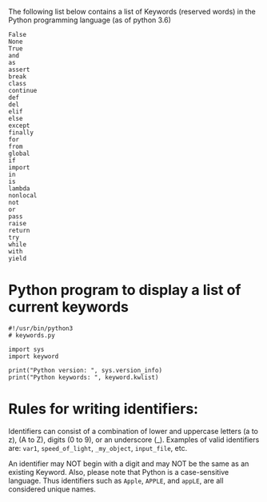 The following list below contains a list of Keywords (reserved words) in the
Python programming language (as of python 3.6)

```
False
None
True
and
as
assert
break
class
continue
def
del
elif
else
except
finally
for
from
global
if
import
in
is
lambda
nonlocal
not
or
pass
raise
return
try
while
with
yield
```

# Python program to display a list of current keywords

```
#!/usr/bin/python3
# keywords.py

import sys
import keyword

print("Python version: ", sys.version_info)
print("Python keywords: ", keyword.kwlist)
```

# Rules for writing identifiers:

Identifiers can consist of a combination of lower and uppercase letters (a to z), (A to Z),
digits (0 to 9), or an underscore (_). Examples of valid identifiers are: `var1`, `speed_of_light`, `_my_object`, `input_file`, etc.

An identifier may NOT begin with a digit and may NOT be the same as an existing Keyword.
Also, please note that Python is a case-sensitive language. Thus identifiers such as `Apple`,
`APPLE`, and `appLE`, are all considered unique names.